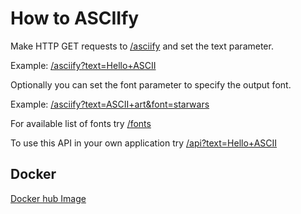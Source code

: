 
How to ASCIIfy
==============

Make HTTP GET requests to [/asciify](/asciify) and set the text parameter.

Example: [/asciify?text=Hello+ASCII](/asciify?text=Hello+ASCII)

Optionally you can set the font parameter to specify the output font.

Example: [/asciify?text=ASCII+art&font=starwars](/asciify?text=ASCII+art&font=starwars)

For available list of fonts try [/fonts](/fonts)

To use this API in your own application try [/api?text=Hello+ASCII](/api?text=JSON&font=doom)

## Docker
[Docker hub Image](https://hub.docker.com/r/ganmahmud/asciify) 
